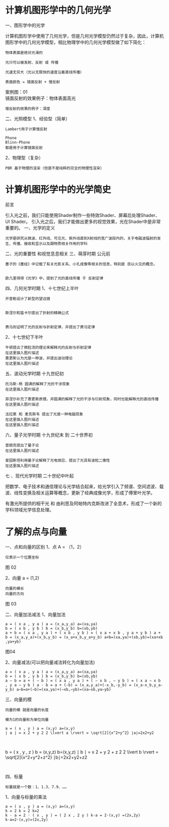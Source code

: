 <!-- 码云挂件,在码云、Typora下style无效 -->
<div style="position: absolute; right: 0 ;top: 0; opacity: 70%;">

</div>

# 计算机图形学中的几何光学

一、图形学中的光学

计算机图形学中使用了几何光学，但是几何光学模型仍然过于复杂，因此，计算机图形学中的几何光学模型，相比物理学中的几何光学模型做了如下简化：

    物体表面是绝对光滑的

    光只可以被发射、反射 或 传播

    光速无穷大（光以无限快的速度沿着直线传播）

    表面颜色 = 镜面反射 + 慢反射
案例图：01  
镜面反射的效果例子：物体表面高光

    慢反射的效果的例子：深度

二、光照模型
1、经验型（简单）

    Lambert用于计算慢反射

    Phone
    Blinn-Phone
    都是用于计算镜面反射

2、物理型（复杂）

    PBR 基于物理的渲染（但是不是纯粹的完全的物理性渲染）
# 计算机图形学中的光学简史
前言

引入光之前，我们只能使用Shader制作一些特效Shader、屏幕后处理Shader、UI Shader。
引入光之后，我们才能做出更多的视觉效果，光在Shader中是非常重要的。
一、光学的定义

    光学是研究从微波、红外线、可见光、紫外线直到X射线的宽广波段内的，关于电磁波辐射的发生、传播、接收和显示以及跟物质相关作用的学科

二、光的重要性
和视觉息息相关
三、萌芽时期
公元前

    墨子的《墨经》中记载了有关光影关系、小孔成像等相关的信息，特别是 目以火见的概念。


    欧几里得得《光学》中，提到了光的直线传播 于 反射定律


四、几何光学时期
1、十七世纪上半叶

    开普勒设计了新型的望远镜


    斯涅尔和笛卡尔提出了折射的精确公式


    费马则证明了光的反射与折射定律，并提出了费马定律


2、十七世纪下半叶

    牛顿提出了微粒流的理论来解释光的反射与折射定律
    在这里插入图片描述
    惠更斯认为光是一种波，并提出波动理论
    在这里插入图片描述

五、波动光学时期
十九世纪初

    托马斯·杨 圆满的解释了光的干涉现象
    在这里插入图片描述

    菲涅尔补充了惠更斯原理，并圆满的解释了光的干涉与衍射现象，同时也能解释光的直线传播
    在这里插入图片描述

    法拉第 和 麦克斯韦 提出了光是一种电磁现象
    在这里插入图片描述
    在这里插入图片描述

六、量子光学时期
十九世纪末 到 二十世界初

    普朗克提出了量子论
    在这里插入图片描述

    爱因斯坦利用量子论解释了光电效应，提出了光具有波粒二像性
    在这里插入图片描述

七 、现代光学时期
二十世纪中叶起

把数学、电子技术和通信理论与光学结合起来，给光学引入了频谱、空间滤波、载波、线性变换及相关运算等概念，更新了经典成像光学，形成了傅里叶光学。

有激光所提供的相干光 和 由利思及阿帕特内克斯改进了全息术，形成了一个新的学科领域光学信息处理。
# 了解的点与向量
一、点和向量的区别
1、点 A = （1，2）

    仅表示一个位置坐标
图 02

2、向量 a = (1,2)

    向量的模长
    向量的方向
图 03

二、向量加法减法
1、向量加法

    a = ( x a , y a ) a = (x_a,y_a) a=(xa​,ya​)
    b = ( x b , y b ) b = (x_b,y_b) b=(xb​,yb​)
    a + b = ( x a , y a ) + ( x b , y b ) = ( x a + x b , y a + y b ) a + b = (x_a,y_a)+(x_b,y_b) = (x_a+x_b,y_a+y_b) a+b=(xa​,ya​)+(xb​,yb​)=(xa​+xb​,ya​+yb​)

图04

2、向量减法(可以把向量减法转化为向量加法)

    a = ( x a , y a ) a = (x_a,y_a) a=(xa​,ya​)
    b = ( x b , y b ) b = (x_b,y_b) b=(xb​,yb​)
    a − b = a + ( − b ) = ( x a , y a ) + ( − x b , − y b ) = ( x a − x b , y a − y b ) a - b = a + (-b) = (x_a,y_a)+(-x_b,-y_b) = (x_a-x_b,y_a-y_b) a−b=a+(−b)=(xa​,ya​)+(−xb​,−yb​)=(xa​−xb​,ya​−yb​)


三、向量的模

    向量的模 就是向量的长度

    模为1的向量称为单位向量

    a = ( x , y ) a = (x,y) a=(x,y)
    ∣ a ∣ = x 2 + y 2 2 \lvert a \rvert = \sqrt[2]{x^2+y^2} ∣a∣=2x2+y2

​

b = ( x , y , z ) b = (x,y,z) b=(x,y,z)
∣ b ∣ = x 2 + y 2 + z 2 2 \lvert b \rvert = \sqrt[2]{x^2+y^2+z^2} ∣b∣=2x2+y2+z2

    ​

四、标量

    标量就是一个数：1、1.3、7.9、……

1、向量与标量的乘法

    a = ( x , y ) a = (x,y) a=(x,y)
    k = 2 k = 2 k=2
    k ⋅ a = 2 ⋅ ( x , y ) = ( 2 x , 2 y ) k·a = 2·(x,y) =(2x,2y) k⋅a=2⋅(x,y)=(2x,2y)

